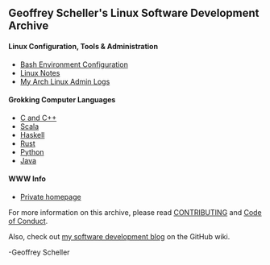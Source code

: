 ## Geoffrey Scheller's Linux Software Development Archive
#### Linux Configuration, Tools & Administration
  - [Bash Environment Configuration](linux/bashEnvConf/)
  - [Linux Notes](linux/notes/)
  - [My Arch Linux Admin Logs](linux/ArchLinuxAdminLogs/)
#### Grokking Computer Languages
  - [C and C++](grok/C_C++)
  - [Scala](grok/Scala/)
  - [Haskell](grok/Haskell/)
  - [Rust](grok/Rust/)
  - [Python](grok/Python)
  - [Java](grok/Java/)
#### WWW Info
  - [Private homepage](web/homepage/)

For more information on this archive, please read
[CONTRIBUTING](CONTRIBUTING.md)
and
[Code of Conduct](CODE_OF_CONDUCT.md).

Also, check out [my software development
blog](https://github.com/grscheller/scheller-linux-archive/wiki/GRScheller-Software-Development-Blog) on the GitHub wiki.

-Geoffrey Scheller
